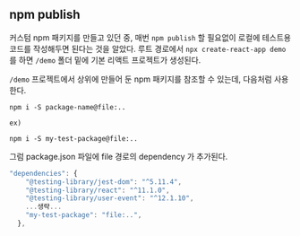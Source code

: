 ## npm publish
커스텀 npm 패키지를 만들고 있던 중, 매번 `npm publish` 할 필요없이 로컬에 테스트용 코드를 작성해두면 된다는 것을 알았다.
루트 경로에서 `npx create-react-app demo` 를 하면 `/demo` 폴더 밑에 기본 리액트 프로젝트가 생성된다.

`/demo` 프로젝트에서 상위에 만들어 둔 npm 패키지를 참조할 수 있는데, 다음처럼 사용한다.

```
npm i -S package-name@file:..

ex)

npm i -S my-test-package@file:..
```  

그럼 package.json 파일에 file 경로의 dependency 가 추가된다.
```js
"dependencies": {
    "@testing-library/jest-dom": "^5.11.4",
    "@testing-library/react": "^11.1.0",
    "@testing-library/user-event": "^12.1.10",
    ...생략...
    "my-test-package": "file:..",
  },
```

